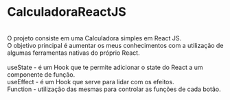 # CalculadoraReactJS
</br>
O projeto consiste em uma Calculadora simples em React JS.</br>
O objetivo principal é aumentar os meus conhecimentos com a utilização de algumas ferramentas nativas do próprio React.</br>
</br>
useState - é um Hook que te permite adicionar o state do React a um componente de função.</br>
useEffect - é um Hook que serve para lidar com os efeitos.</br>
Function - utilização das mesmas para controlar as funções de cada botão.</br>

